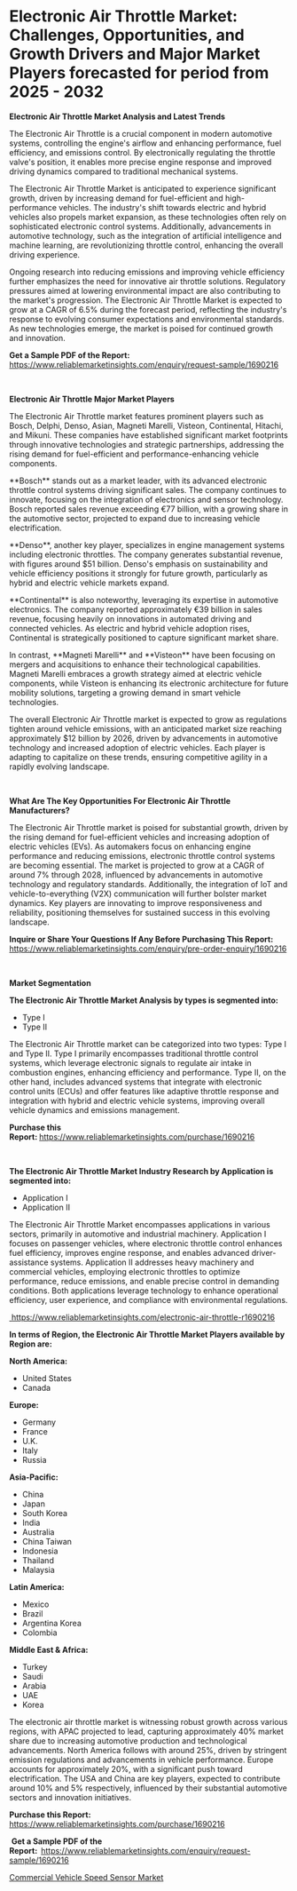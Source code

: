 <p><h1>Electronic Air Throttle Market: Challenges, Opportunities, and Growth Drivers and Major Market Players forecasted for period from 2025 - 2032</h1></p><p><strong>Electronic Air Throttle Market Analysis and Latest Trends</strong></p>
<p><p>The Electronic Air Throttle is a crucial component in modern automotive systems, controlling the engine's airflow and enhancing performance, fuel efficiency, and emissions control. By electronically regulating the throttle valve's position, it enables more precise engine response and improved driving dynamics compared to traditional mechanical systems.</p><p>The Electronic Air Throttle Market is anticipated to experience significant growth, driven by increasing demand for fuel-efficient and high-performance vehicles. The industry's shift towards electric and hybrid vehicles also propels market expansion, as these technologies often rely on sophisticated electronic control systems. Additionally, advancements in automotive technology, such as the integration of artificial intelligence and machine learning, are revolutionizing throttle control, enhancing the overall driving experience.</p><p>Ongoing research into reducing emissions and improving vehicle efficiency further emphasizes the need for innovative air throttle solutions. Regulatory pressures aimed at lowering environmental impact are also contributing to the market's progression. The Electronic Air Throttle Market is expected to grow at a CAGR of 6.5% during the forecast period, reflecting the industry's response to evolving consumer expectations and environmental standards. As new technologies emerge, the market is poised for continued growth and innovation.</p></p>
<p><strong>Get a Sample PDF of the Report:&nbsp;</strong> <a href="https://www.reliablemarketinsights.com/enquiry/request-sample/1690216?utm_campaign=1938&utm_medium=2&utm_source=Github&utm_content=ia&utm_term=07012025&utm_id=electronic-air-throttle">https://www.reliablemarketinsights.com/enquiry/request-sample/1690216</a></p>
<p>&nbsp;</p>
<p><strong>Electronic Air Throttle Major Market Players</strong></p>
<p><p>The Electronic Air Throttle market features prominent players such as Bosch, Delphi, Denso, Asian, Magneti Marelli, Visteon, Continental, Hitachi, and Mikuni. These companies have established significant market footprints through innovative technologies and strategic partnerships, addressing the rising demand for fuel-efficient and performance-enhancing vehicle components.</p><p>**Bosch** stands out as a market leader, with its advanced electronic throttle control systems driving significant sales. The company continues to innovate, focusing on the integration of electronics and sensor technology. Bosch reported sales revenue exceeding €77 billion, with a growing share in the automotive sector, projected to expand due to increasing vehicle electrification.</p><p>**Denso**, another key player, specializes in engine management systems including electronic throttles. The company generates substantial revenue, with figures around $51 billion. Denso's emphasis on sustainability and vehicle efficiency positions it strongly for future growth, particularly as hybrid and electric vehicle markets expand.</p><p>**Continental** is also noteworthy, leveraging its expertise in automotive electronics. The company reported approximately €39 billion in sales revenue, focusing heavily on innovations in automated driving and connected vehicles. As electric and hybrid vehicle adoption rises, Continental is strategically positioned to capture significant market share.</p><p>In contrast, **Magneti Marelli** and **Visteon** have been focusing on mergers and acquisitions to enhance their technological capabilities. Magneti Marelli embraces a growth strategy aimed at electric vehicle components, while Visteon is enhancing its electronic architecture for future mobility solutions, targeting a growing demand in smart vehicle technologies.</p><p>The overall Electronic Air Throttle market is expected to grow as regulations tighten around vehicle emissions, with an anticipated market size reaching approximately $12 billion by 2026, driven by advancements in automotive technology and increased adoption of electric vehicles. Each player is adapting to capitalize on these trends, ensuring competitive agility in a rapidly evolving landscape.</p></p>
<p>&nbsp;</p>
<p><strong>What Are The Key Opportunities For Electronic Air Throttle Manufacturers?</strong></p>
<p><p>The Electronic Air Throttle market is poised for substantial growth, driven by the rising demand for fuel-efficient vehicles and increasing adoption of electric vehicles (EVs). As automakers focus on enhancing engine performance and reducing emissions, electronic throttle control systems are becoming essential. The market is projected to grow at a CAGR of around 7% through 2028, influenced by advancements in automotive technology and regulatory standards. Additionally, the integration of IoT and vehicle-to-everything (V2X) communication will further bolster market dynamics. Key players are innovating to improve responsiveness and reliability, positioning themselves for sustained success in this evolving landscape.</p></p>
<p><strong>Inquire or Share Your Questions If Any Before Purchasing This Report:</strong> <a href="https://www.reliablemarketinsights.com/enquiry/pre-order-enquiry/1690216?utm_campaign=1938&utm_medium=2&utm_source=Github&utm_content=ia&utm_term=07012025&utm_id=electronic-air-throttle">https://www.reliablemarketinsights.com/enquiry/pre-order-enquiry/1690216</a></p>
<p>&nbsp;</p>
<p><strong>Market Segmentation</strong></p>
<p><strong>The Electronic Air Throttle Market Analysis by types is segmented into:</strong></p>
<p><ul><li>Type I</li><li>Type II</li></ul></p>
<p><p>The Electronic Air Throttle market can be categorized into two types: Type I and Type II. Type I primarily encompasses traditional throttle control systems, which leverage electronic signals to regulate air intake in combustion engines, enhancing efficiency and performance. Type II, on the other hand, includes advanced systems that integrate with electronic control units (ECUs) and offer features like adaptive throttle response and integration with hybrid and electric vehicle systems, improving overall vehicle dynamics and emissions management.</p></p>
<p><strong>Purchase this Report:&nbsp;</strong><a href="https://www.reliablemarketinsights.com/purchase/1690216?utm_campaign=1938&utm_medium=2&utm_source=Github&utm_content=ia&utm_term=07012025&utm_id=electronic-air-throttle">https://www.reliablemarketinsights.com/purchase/1690216</a></p>
<p>&nbsp;</p>
<p><strong>The Electronic Air Throttle Market Industry Research by Application is segmented into:</strong></p>
<p><ul><li>Application I</li><li>Application II</li></ul></p>
<p><p>The Electronic Air Throttle Market encompasses applications in various sectors, primarily in automotive and industrial machinery. Application I focuses on passenger vehicles, where electronic throttle control enhances fuel efficiency, improves engine response, and enables advanced driver-assistance systems. Application II addresses heavy machinery and commercial vehicles, employing electronic throttles to optimize performance, reduce emissions, and enable precise control in demanding conditions. Both applications leverage technology to enhance operational efficiency, user experience, and compliance with environmental regulations.</p></p>
<p><a href="https://www.reliablemarketinsights.com/electronic-air-throttle-r1690216?utm_campaign=1938&utm_medium=2&utm_source=Github&utm_content=ia&utm_term=07012025&utm_id=electronic-air-throttle">&nbsp;https://www.reliablemarketinsights.com/electronic-air-throttle-r1690216</a></p>
<p><strong>In terms of Region, the Electronic Air Throttle Market Players available by Region are:</strong></p>
<p>
    <p> <strong> North America: </strong>
        <ul>
            <li>United States</li>
            <li>Canada</li>
        </ul>
        </p> 
    <p> <strong> Europe: </strong>
        <ul>
            <li>Germany</li>
            <li>France</li>
            <li>U.K.</li>
            <li>Italy</li>
            <li>Russia</li>
        </ul>
        </p> 
    <p> <strong> Asia-Pacific: </strong>
        <ul>
            <li>China</li>
            <li>Japan</li>
            <li>South Korea</li>
            <li>India</li>
            <li>Australia</li>
            <li>China Taiwan</li>
            <li>Indonesia</li>
            <li>Thailand</li>
            <li>Malaysia</li>
        </ul>
        </p> 
    <p> <strong> Latin America: </strong>
        <ul>
            <li>Mexico</li>
            <li>Brazil</li>
            <li>Argentina Korea</li>
            <li>Colombia</li>
        </ul>
        </p> 
    <p> <strong> Middle East & Africa: </strong>
        <ul>
            <li>Turkey</li>
            <li>Saudi</li>
            <li>Arabia</li>
            <li>UAE</li>
            <li>Korea</li>
        </ul>
    </p>
    </p>
<p><p>The electronic air throttle market is witnessing robust growth across various regions, with APAC projected to lead, capturing approximately 40% market share due to increasing automotive production and technological advancements. North America follows with around 25%, driven by stringent emission regulations and advancements in vehicle performance. Europe accounts for approximately 20%, with a significant push toward electrification. The USA and China are key players, expected to contribute around 10% and 5% respectively, influenced by their substantial automotive sectors and innovation initiatives.</p></p>
<p><strong>Purchase this Report: </strong><a href="https://www.reliablemarketinsights.com/purchase/1690216?utm_campaign=1938&utm_medium=2&utm_source=Github&utm_content=ia&utm_term=07012025&utm_id=electronic-air-throttle">https://www.reliablemarketinsights.com/purchase/1690216</a></p>
<p>&nbsp;<strong>Get a Sample PDF of the Report:&nbsp;&nbsp;</strong><a href="https://www.reliablemarketinsights.com/enquiry/request-sample/1690216?utm_campaign=1938&utm_medium=2&utm_source=Github&utm_content=ia&utm_term=07012025&utm_id=electronic-air-throttle">https://www.reliablemarketinsights.com/enquiry/request-sample/1690216</a></p>
<p><strong></strong></p>
<p><p><a href="https://github.com/provorikovar/Market-Research-Report-List-6/blob/main/commercial-vehicle-speed-sensor-market.md?utm_campaign=1938&utm_medium=2&utm_source=Github&utm_content=ia&utm_term=07012025&utm_id=electronic-air-throttle">Commercial Vehicle Speed Sensor Market</a></p></p>